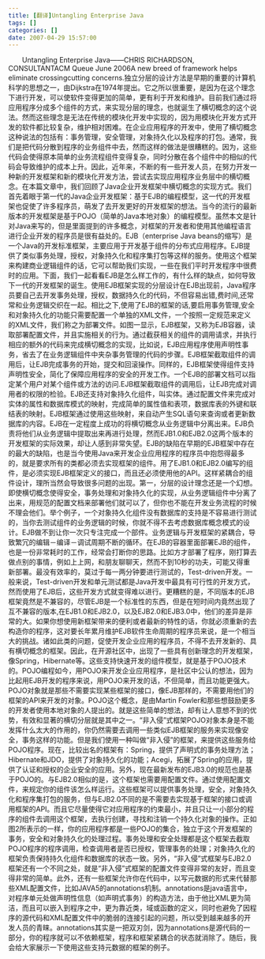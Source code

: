 ```yaml
---
title: [翻译]Untangling Enterprise Java
tags: []
categories: []
date: 2007-04-29 15:57:00 
---
```



&emsp;&emsp;Untangling Enterprise Java――CHRIS RICHARDSON, CONSULTANTACM Queue June 2006A new breed of framework helps eliminate crossingcutting concerns.独立分层的设计方法是早期的重要的计算机科学的思想之一，由Dijkstra在1974年提出。它之所以很重要，是因为在这个理念下进行开发，可以使软件变得更加的简单，更有利于开发和维护。目前我们通过将应用程序分成多个组件的方式，来实现分层的理念，也就诞生了横切概念的这个说法。然而这些理念是无法在传统的模块化开发中实现的，因为用模块化开发方式开发的软件都比较复杂，维护相对困难。在企业应用程序的开发中，使用了横切概念这种说法的包括有：事务管理，安全管理，对象持久化以及程序的打包。通常，我们是把代码分散到程序的业务组件中去，然而这样的做法是很糟糕的。因为，这些代码会使得原本简单的业务流程组件变得复杂，同时分散在各个组件中的相似的代码会导致维护的成本上升。因此，近年来，不断的有一些开发人员，在努力开发一种新的开发框架和新的模块化开发方法，尝试去实现应用程序业务层中的横切概念。在本篇文章中，我们回顾了Java企业开发框架中横切概念的实现方式。我们首先着眼于第一代的Java企业开发框架：基于EJB的编程模型，这一代的开发框架也促使了许多程序员，萌发了去开发更好的开发框架的想法。当今的流行的最新版本的开发框架是基于POJO（简单的Java本地对象）的编程模型。虽然本文是针对Java来写的，但是里面提到的许多概念，对框架的开发者和使用其他编程语言进行企业开发的程序员是很有益处的。EJB（enterprise Java beans的缩写）是一个Java的开发标准框架，主要应用于开发基于组件的分布式应用程序。EJB提供了类似事务处理，授权，对象持久化和程序集打包等这样的服务。使用这个框架来构建商业逻辑组件的话，它可以帮助我们实现，一些在我们平时开发程序中很费时的应用。下面，我们一起看看EJB是怎么样工作的，有什么样的缺点，如何导致下一代的开发框架的诞生。使用EJB框架实现的分层设计在EJB出现前，Java程序员要自己去开发事务处理，授权，数据持久化的代码，不但容易出错,费时间,还常常和业务逻辑交织在一起。相比之下,使用了EJB的框架的话,要启用事务管理,安全和对象持久化的功能只需要配置一个单独的XML文件，一个按照一定规范来定义的XML文件，我们称之为部署文件。如图一显示，EJB框架，又称为EJB容器，读取部署配置文件，并且实施相关的行为。通过截获相关的组件的调用请求，并执行相应的额外的代码来完成横切概念的实现，比如说，EJB应用程序使用声明性事务，省去了在业务逻辑组件中夹杂事务管理的代码的步骤。EJB框架截取组件的调用后，让EJB完成事务的开始，提交和回滚操作。同样的，EJB框架使得组件支持声明性安全，简化了保障应用程序的安全的开发工作。一个EJB的部署文档可以指定某个用户对某个组件或方法的访问.EJB框架截取组件的调用后，让EJB完成对调用者的权限的检验。EJB还支持对象持久化组件，叫实体。通过配置文件来完成对实体的属性和数据库模式的映射，完成简单的属性值和表项，数据库表的外键和联结表的映射。EJB框架通过使用这些映射，来自动产生SQL语句来查询或者更新数据库的内容。EJB在一定程度上成功的将横切概念从业务逻辑中分离出来。EJB负责将他们从业务逻辑中提取出来再进行处理，然而EJB1.0和EJB2.0这两个版本的开发框架的实际效果，却让人感到非常失望。EJB的缺陷在早期的EJB框架中存在的最大的缺陷，也是当今使用Java来开发企业应用程序的程序员中抱怨得最多的，就是要求所有的类都必须去实现框架的组件。用了EJB1.0和EJB2.0编写的组件，是必须实现EJB框架定义的接口，而且还必须使用他的API。这样紧耦合的组件设计，理所当然会导致很多问题的出现。第一，分层的设计理念还是一个幻想。即使横切概念使得安全，事务处理和对象持久化的实现，从业务逻辑组件中分离了出来，用规范的配置文档来部署他们就可以了，但你也不能在开发业务流程的时候不理会他们。举个例子，一个对象持久化组件没有数据库的支持是不容易进行测试的，当你去测试组件的业务逻辑的时候，你就不得不去考虑数据库概念模式的设计。EJB做不到让你一次只专注完成一个部件。业务逻辑与开发框架的紧耦合，导致繁冗的编辑－编译－调试周期不断的循环。在EJB的容器里面部署EJB的组件，也是一份非常耗时的工作，经常会打断你的思路。比如方才部署了程序，刚打算去做点别的事情，例如上上网，和朋友聊聊天，然而不到10秒的功夫，可能又得重新部署。最没有效率的，莫过于每一两分钟要进行测试的，Test-driven开发。一般来说，Test-driven开发和单元测试都是Java开发中最具有可行性的开发方式，然而使用了EJB后，这些开发方式就变得难以进行。更糟糕的是，不同版本的EJB框架竟然是不兼容的，尽管EJB是一个标准性的东西，但是在短时间内竟然出现了互不兼容的版本,在EJB1.0和EJB2.0，以及EJB2.0和EJB3.0中，他们的差异是非常的大。如果你想使用新框架带来的便利或者最新的特性的话，你就必须重新的去构造你的程序，这对要长年累月维护EJB软件生命周期的程序员来说，是一个相当大的挑战。诸如此类的问题，促使开发企业应用的程序员，不得不去开发新的、具有横切概念的框架。因此，在开源社区中，出现了一些具有创新理念的开发框架，像Spring，Hibernate等。这些支持快速开发的组件模型，就是基于POJO技术的。POJO编程如今，用POJO来开发企业应用程序，是社区中公认的想法，因为比起用EJB开发的程序来说，用POJO来开发的话，不但简单，而且功能更强大。POJO对象就是那些不需要实现某些框架的接口，像EJB那样的，不需要用他们的框架的API来开发的对象。POJO这个概念，是由Martin Fowler和那些想鼓励更多的开发者使用本地对象的人提出的。就是这些简单的想法，却有让人意想不到的优势，有效和显著的横切分层就是其中之一。“非入侵”式框架POJO对象本身是不能发挥什么太大的作用的，你仍然需要去调用一些类似EJB框架的服务来实现像安全，事务这样的功能。但是我们使用一种叫做“非入侵”的框架，来提供这些服务给POJO程序。现在，比较出名的框架有：Spring，提供了声明式的事务处理方法；Hibernate和JDO，提供了对象持久化的功能；Acegi，拓展了Spring的应用，提供了认证和授权的企业安全的应用。另外，现在最新发布的EJB3.0的规范也是基于POJO的。与EJB2.0相似的是，这个框架也需要用配置文件。通过使用配置文件，来规定你的组件该怎么样运行。这些框架可以提供事务处理，安全，对象持久化和程序集打包的服务，但与EJB2.0不同的是不需要去实现基于框架的接口或调用框架的API。而且它尽量使得它对应用程序的约束最小，并且只让一小部分的程序的组件去调用这个框架，去执行创建，寻找和注销一个持久化对象的操作。正如图2所表示的一样，你的应用程序都是一些POJO的集合，独立于这个开发框架的事务，安全和对象持久化的处理过程。事务处理和安全处理都是这个框架去截取POJO程序的程序调用，检查调用者是否已授权，管理事务的处理；对象持久化的框架负责保持持久化组件和数据库的状态一致。另外，“非入侵”式框架与EJB2.0框架还有一个不同之处，就是“非入侵”式框架的配置文件变得非常的友好，而且变得非常的简单。此外，还有一些框架允许你在代码中，以写元数据的形式来代替那些XML配置文件，比如JAVA5的annotations机制。annotations是java语言中，对程序单元处做声明性信息（如声明式事务）的构造方法，由于他比XML更为简洁，而且可以嵌入到程序之中，更为靠近类，域或函数的定义，同时也避免了因程序的源代码和XML配置文件中的脆弱的连接引起的问题，所以受到越来越多的开发人员的青睐。annotations其实是一把双刃剑，因为annotations是源代码的一部分，你的程序就可以不依赖框架，程序和框架紧耦合的状态就消除了。随后，我会给大家展示一下使用这些支持元数据的框架的例子。